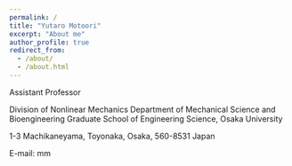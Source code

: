 ```yaml
---
permalink: /
title: "Yutaro Motoori"
excerpt: "About me"
author_profile: true
redirect_from: 
  - /about/
  - /about.html
---
```


Assistant Professor

Division of Nonlinear Mechanics
Department of Mechanical Science and Bioengineering
Graduate School of Engineering Science, Osaka University

1-3 Machikaneyama, Toyonaka, Osaka, 560-8531 Japan

E-mail: mm

